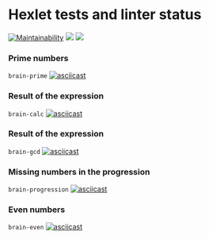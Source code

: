 # Hexlet tests and linter status
[![Maintainability](https://api.codeclimate.com/v1/badges/a99a88d28ad37a79dbf6/maintainability)](https://codeclimate.com/github/sergey712lab/frontend-project-lvl1/maintainability)
<img src="https://github.com/sergey712lab/frontend-project-lvl1/actions/workflows/CI/badge.svg" />
<img src="https://github.com/sergey712lab/frontend-project-lvl1/actions/workflows/hexlet-check/badge.svg" />

### Prime numbers
```brain-prime```
[![asciicast](https://asciinema.org/a/iAyBx7BdYsJj4eFFmOI7IuEux.svg)](https://asciinema.org/a/iAyBx7BdYsJj4eFFmOI7IuEux)

### Result of the expression
```brain-calc```
[![asciicast](https://asciinema.org/a/6DMjh6ylNKWkdTlj6CXBbqSCd.svg)](https://asciinema.org/a/6DMjh6ylNKWkdTlj6CXBbqSCd)

### Result of the expression
```brain-gcd```
[![asciicast](https://asciinema.org/a/2xQgcGIti5mJiFfDUiaXjdmdX.svg)](https://asciinema.org/a/2xQgcGIti5mJiFfDUiaXjdmdX)

### Missing numbers in the progression
```brain-progression```
[![asciicast](https://asciinema.org/a/TZRxnopBm2kL0ObSXTmmfVEny.svg)](https://asciinema.org/a/TZRxnopBm2kL0ObSXTmmfVEny)

### Even numbers
```brain-even```
[![asciicast](https://asciinema.org/a/5Jt7LHtC9rhJnFDxgN0eCM3S0.svg)](https://asciinema.org/a/5Jt7LHtC9rhJnFDxgN0eCM3S0)
